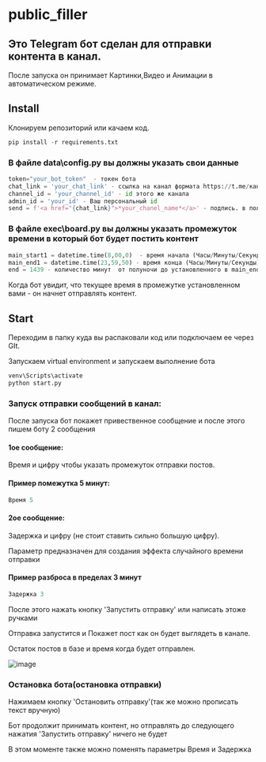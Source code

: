# public_filler

## Это Telegram бот сделан для отправки контента в канал.
После запуска он принимает Картинки,Видео и Анимации в автоматическом режиме.

## Install
Клонируем репозиторий или качаем код.
```python
pip install -r requirements.txt
```

### В файле data\config.py вы должны указать свои данные
```python
token="your_bot_token"  - токен бота
chat_link = 'your_chat_link' - ссылка на канал формата https://t.me/канал
channel_id = 'your_channel_id' - id этого же канала
admin_id = 'your_id' - Ваш персональный id
send = f'<a href="{chat_link}">*your_chanel_name*</a>' - подпись. в поле *your_chanel_name* прописать название вашего канала
```
### В файле exec\board.py вы должны указать промежуток времени в который бот будет постить контент
```python
main_start1 = datetime.time(8,00,0)  - время начала (Часы/Минуты/Секунды) - стандартное 8:00:00 
main_end1 = datetime.time(23,59,50) - время конца (Часы/Минуты/Секунды) - стандартное 23:59:50
end = 1439 - количество минут  от полуночи до установленного в main_end1 времени
```
Когда бот увидит, что текущее время в промежутке установленном вами - он начнет отправлять контент.

## Start
Переходим в папку куда вы распаковали код или подключаем ее через GIt.
<p>Запускаем virtual environment и запускаем выполнение бота

```bash
venv\Scripts\activate
python start.py
```


### Запуск отправки сообщений в канал:
<p>После запуска бот покажет привественное сообщение и после этого пишем боту 2 сообщения

#### 1ое сообщение:
<p>Время и цифру чтобы указать промежуток отправки постов. 
 
#### Пример помежутка  5 минут:
 ```python
 Время 5
 ```

#### 2ое сообщение:
<p>Задержка и цифру (не стоит ставить сильно большую цифру). 
<p>Параметр предназначен для создания эффекта случайного времени отправки 
 
#### Пример разброса в пределах 3 минут
 ```python
 Задержка 3
  ```
<p>После этого нажать кнопку 'Запустить отправку' или написать этоже ручками
<p>Отправка запустится и Покажет пост как он будет выглядеть в канале.
<p>Остаток постов в базе и время когда будет отправлен.

 ![image](https://user-images.githubusercontent.com/10975524/199413182-1201d8ae-31ef-4bba-9f65-caeaa743dae2.png)

### Остановка бота(остановка отправки)
<p>Нажимаем кнопку 'Остановить отправку'(так же можно прописать текст вручную)
<p>Бот продолжит принимать контент, но отправлять до следующего нажатия 'Запустить отправку' ничего не будет
<p>В этом моменте также можно поменять параметры Время и Задержка
